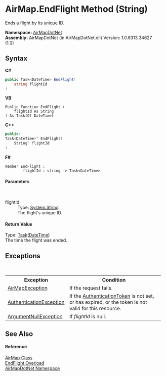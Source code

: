 # AirMap.EndFlight Method (String)
 

Ends a flight by its unique ID.

**Namespace:**&nbsp;<a href="b5783ccd-d544-c2c9-c0be-1f622d02460a">AirMapDotNet</a><br />**Assembly:**&nbsp;AirMapDotNet (in AirMapDotNet.dll) Version: 1.0.6313.34627 (1.0)

## Syntax

**C#**<br />
``` C#
public Task<DateTime> EndFlight(
	string flightId
)
```

**VB**<br />
``` VB
Public Function EndFlight ( 
	flightId As String
) As Task(Of DateTime)
```

**C++**<br />
``` C++
public:
Task<DateTime>^ EndFlight(
	String^ flightId
)
```

**F#**<br />
``` F#
member EndFlight : 
        flightId : string -> Task<DateTime> 

```


#### Parameters
&nbsp;<dl><dt>flightId</dt><dd>Type: <a href="http://msdn2.microsoft.com/en-us/library/s1wwdcbf" target="_blank">System.String</a><br />The flight's unique ID.</dd></dl>

#### Return Value
Type: <a href="http://msdn2.microsoft.com/en-us/library/dd321424" target="_blank">Task</a>(<a href="http://msdn2.microsoft.com/en-us/library/03ybds8y" target="_blank">DateTime</a>)<br />The time the flight was ended.

## Exceptions
&nbsp;<table><tr><th>Exception</th><th>Condition</th></tr><tr><td><a href="d82ff8cb-4e8e-4f49-2c4c-a1d978cbdb1c">AirMapException</a></td><td>If the request fails.</td></tr><tr><td><a href="http://msdn2.microsoft.com/en-us/library/szf0ccz1" target="_blank">AuthenticationException</a></td><td>If the <a href="d172fac5-56d6-84ac-0a61-199733a1b11c">AuthenticationToken</a> is not set, or has expired, or the token is not valid for this resource.</td></tr><tr><td><a href="http://msdn2.microsoft.com/en-us/library/27426hcy" target="_blank">ArgumentNullException</a></td><td>If *flightId* is null.</td></tr></table>

## See Also


#### Reference
<a href="5026f4ac-baf9-76bd-7dc0-4a111dd014fb">AirMap Class</a><br /><a href="d84ac4b3-a23c-0f97-0baa-d5edb3c7455a">EndFlight Overload</a><br /><a href="b5783ccd-d544-c2c9-c0be-1f622d02460a">AirMapDotNet Namespace</a><br />